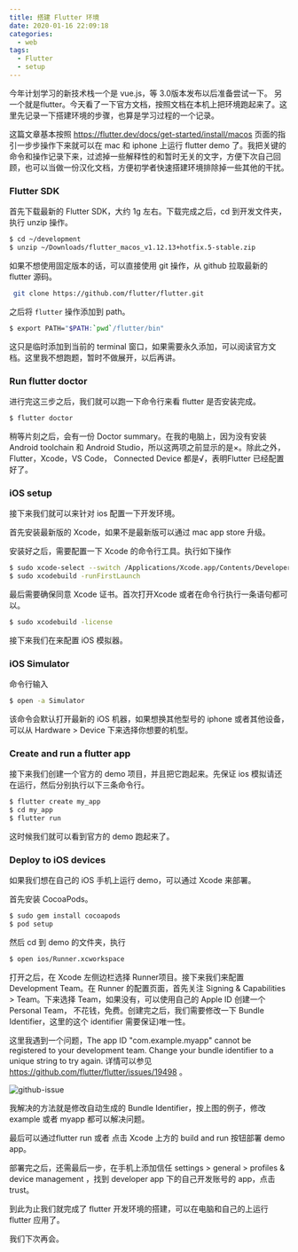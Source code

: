 ```yaml
---
title: 搭建 Flutter 环境
date: 2020-01-16 22:09:18
categories:
  - web
tags:
  - Flutter
  - setup
---
```

今年计划学习的新技术栈一个是 vue.js，等 3.0版本发布以后准备尝试一下。 另一个就是flutter。今天看了一下官方文档，按照文档在本机上把环境跑起来了。这里先记录一下搭建环境的步骤，也算是学习过程的一个记录。

这篇文章基本按照 https://flutter.dev/docs/get-started/install/macos 页面的指引一步步操作下来就可以在 mac 和 iphone 上运行 flutter demo 了。我把关键的命令和操作记录下来，过滤掉一些解释性的和暂时无关的文字，方便下次自己回顾，也可以当做一份汉化文档，方便初学者快速搭建环境排除掉一些其他的干扰。

### Flutter SDK ###

首先下载最新的 Flutter SDK，大约 1g 左右。下载完成之后，cd 到开发文件夹，执行 unzip 操作。

```bash
$ cd ~/development
$ unzip ~/Downloads/flutter_macos_v1.12.13+hotfix.5-stable.zip
```

如果不想使用固定版本的话，可以直接使用 git 操作，从 github 拉取最新的 flutter 源码。

```bash
 git clone https://github.com/flutter/flutter.git
```

之后将 `flutter` 操作添加到 path。

```bash
$ export PATH="$PATH:`pwd`/flutter/bin"
```

这只是临时添加到当前的 terminal 窗口，如果需要永久添加，可以阅读官方文档。这里我不想跑题，暂时不做展开，以后再讲。

### Run flutter doctor ###

进行完这三步之后，我们就可以跑一下命令行来看 flutter 是否安装完成。

```bash
$ flutter doctor
```

稍等片刻之后，会有一份 Doctor summary。在我的电脑上，因为没有安装 Android toolchain 和 Android Studio，所以这两项之前显示的是×。除此之外， Flutter，Xcode，VS Code， Connected Device 都是√，表明Flutter 已经配置好了。

### iOS setup ###

接下来我们就可以来针对 ios 配置一下开发环境。

首先安装最新版的 Xcode，如果不是最新版可以通过 mac app store 升级。

安装好之后，需要配置一下 Xcode 的命令行工具。执行如下操作

```bash
$ sudo xcode-select --switch /Applications/Xcode.app/Contents/Developer
$ sudo xcodebuild -runFirstLaunch
```

最后需要确保同意 Xcode 证书。首次打开Xcode 或者在命令行执行一条语句都可以。

```bash
$ sudo xcodebuild -license
```

接下来我们在来配置 iOS 模拟器。

### iOS Simulator ###

命令行输入

```bash
$ open -a Simulator
```

该命令会默认打开最新的 iOS 机器，如果想换其他型号的 iphone 或者其他设备，可以从 Hardware > Device 下来选择你想要的机型。

### Create and run a flutter app ###

接下来我们创建一个官方的 demo 项目，并且把它跑起来。先保证 ios 模拟请还在运行，然后分别执行以下三条命令行。

```bash
$ flutter create my_app
$ cd my_app
$ flutter run
```

这时候我们就可以看到官方的 demo 跑起来了。

### Deploy to iOS devices

如果我们想在自己的 iOS 手机上运行 demo，可以通过 Xcode 来部署。

首先安装 CocoaPods。

```bash
$ sudo gem install cocoapods
$ pod setup
```

然后 cd 到 demo 的文件夹，执行

```bash
$ open ios/Runner.xcworkspace
```

打开之后，在 Xcode 左侧边栏选择 Runner项目。接下来我们来配置 Development Team。在 Runner 的配置页面，首先关注 Signing & Capabilities > Team。下来选择 Team，如果没有，可以使用自己的 Apple ID 创建一个 Personal Team， 不花钱，免费。创建完之后，我们需要修改一下 Bundle Identifier，这里的这个 identifier 需要保证)唯一性。


这里我遇到一个问题，The app ID "com.example.myapp" cannot be registered to your development team. Change your bundle identifier to a unique string to try again.  详情可以参见 https://github.com/flutter/flutter/issues/19498 。 

![github-issue](https://user-gold-cdn.xitu.io/2020/1/16/16faea496ad567c6?w=2526&h=1156&f=png&s=203465)

我解决的方法就是修改自动生成的 Bundle Identifier，按上图的例子，修改 example 或者 myapp 都可以解决问题。

最后可以通过flutter run 或者 点击 Xcode 上方的 build and run 按钮部署 demo app。

部署完之后，还需最后一步，在手机上添加信任 settings > general > profiles & device management ，找到 developer  app 下的自己开发账号的 app，点击 trust。

到此为止我们就完成了 flutter 开发环境的搭建，可以在电脑和自己的上运行 flutter 应用了。

我们下次再会。